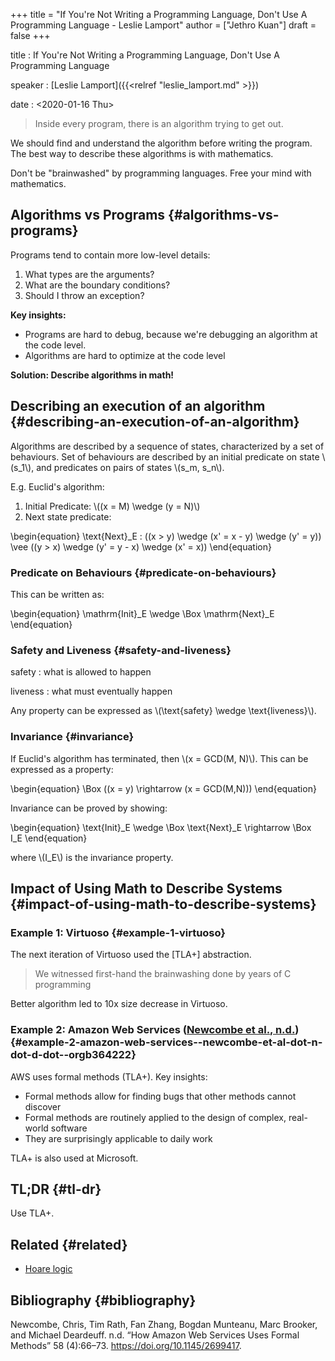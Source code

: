 +++
title = "If You're Not Writing a Programming Language, Don't Use A Programming Language - Leslie Lamport"
author = ["Jethro Kuan"]
draft = false
+++

title
: If You're Not Writing a Programming Language, Don't Use A Programming Language

speaker
: [Leslie Lamport]({{<relref "leslie_lamport.md" >}})

date
: <span class="timestamp-wrapper"><span class="timestamp">&lt;2020-01-16 Thu&gt;</span></span>

> Inside every program, there is an algorithm trying to get out.

We should find and understand the algorithm before writing the
program. The best way to describe these algorithms is with mathematics.

Don't be "brainwashed" by programming languages. Free your mind with mathematics.

## Algorithms vs Programs {#algorithms-vs-programs}

Programs tend to contain more low-level details:

1.  What types are the arguments?
2.  What are the boundary conditions?
3.  Should I throw an exception?

**Key insights:**

- Programs are hard to debug, because we're debugging an algorithm at
  the code level.
- Algorithms are hard to optimize at the code level

**Solution: Describe algorithms in math!**

## Describing an execution of an algorithm {#describing-an-execution-of-an-algorithm}

Algorithms are described by a sequence of states, characterized by a
set of behaviours. Set of behaviours are described by an initial
predicate on state \\(s_1\\), and predicates on pairs of states \\(s_m,
s_n\\).

E.g. Euclid's algorithm:

1.  Initial Predicate: \\((x = M) \wedge (y = N)\\)
2.  Next state predicate:

\begin{equation}
\text{Next}\_E : ((x > y) \wedge (x' = x - y) \wedge (y' = y)) \vee
((y > x) \wedge (y' = y - x) \wedge (x' = x))
\end{equation}

### Predicate on Behaviours {#predicate-on-behaviours}

This can be written as:

\begin{equation}
\mathrm{Init}\_E \wedge \Box \mathrm{Next}\_E
\end{equation}

### Safety and Liveness {#safety-and-liveness}

safety
: what is allowed to happen

liveness
: what must eventually happen

Any property can be expressed as \\(\text{safety} \wedge
\text{liveness}\\).

### Invariance {#invariance}

If Euclid's algorithm has terminated, then \\(x = GCD(M, N)\\). This can
be expressed as a property:

\begin{equation}
\Box ((x = y) \rightarrow (x = GCD(M,N)))
\end{equation}

Invariance can be proved by showing:

\begin{equation}
\text{Init}\_E \wedge \Box \text{Next}\_E \rightarrow \Box I_E
\end{equation}

where \\(I_E\\) is the invariance property.

## Impact of Using Math to Describe Systems {#impact-of-using-math-to-describe-systems}

### Example 1: Virtuoso {#example-1-virtuoso}

The next iteration of Virtuoso used the [TLA+] abstraction.

> We witnessed first-hand the brainwashing done by years of C programming

Better algorithm led to 10x size decrease in Virtuoso.

### Example 2: Amazon Web Services ([Newcombe et al., n.d.](#orgb364222)) {#example-2-amazon-web-services--newcombe-et-al-dot-n-dot-d-dot--orgb364222}

AWS uses formal methods (TLA+). Key insights:

- Formal methods allow for finding bugs that other methods cannot discover
- Formal methods are routinely applied to the design of complex,
  real-world software
- They are surprisingly applicable to daily work

TLA+ is also used at Microsoft.

## TL;DR {#tl-dr}

Use TLA+.

## Related {#related}

- [Hoare logic](https://en.wikipedia.org/wiki/Hoare%5Flogic)

## Bibliography {#bibliography}

<a id="orgb364222"></a>Newcombe, Chris, Tim Rath, Fan Zhang, Bogdan Munteanu, Marc Brooker, and Michael Deardeuff. n.d. “How Amazon Web Services Uses Formal Methods” 58 (4):66–73. <https://doi.org/10.1145/2699417>.
